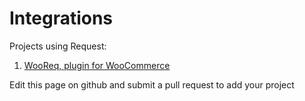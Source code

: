 # Integrations

Projects using Request:

1. [WooReq, plugin for WooCommerce](https://wooreq.com/)





Edit this page on github and submit a pull request to add your project

